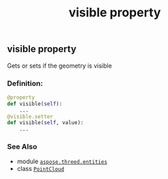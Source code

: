 ﻿---
title: visible property
second_title: Aspose.3D for Python via .NET API References
description: 
type: docs
weight: 270
url: /python-net/aspose.threed.entities/pointcloud/visible/
is_root: false
---

## visible property


Gets or sets if the geometry is visible
### Definition:
```python
@property
def visible(self):
    ...
@visible.setter
def visible(self, value):
    ...
```

### See Also
* module [`aspose.threed.entities`](../../)
* class [`PointCloud`](/3d/python-net/aspose.threed.entities/pointcloud)

